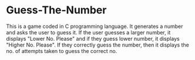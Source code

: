 # Guess-The-Number
This is a game coded in C programming language. It generates a number and asks the user to guess it. If the user guesses a larger number, it displays "Lower No. Please" and if they guess lower number, it displays "Higher No. Please".  If they correctly guess the number, then it displays the no. of attempts taken to guess the correct no.

